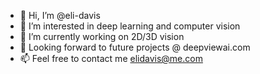 - 👋 Hi, I’m @eli-davis
- 👀 I’m interested in deep learning and computer vision
- 🌱 I’m currently working on 2D/3D vision
- 💞️ Looking forward to future projects @ deepviewai.com
- 📫 Feel free to contact me elidavis@me.com

<!---
eli-davis/eli-davis is a ✨ special ✨ repository because its `README.md` (this file) appears on your GitHub profile.
You can click the Preview link to take a look at your changes.
--->
